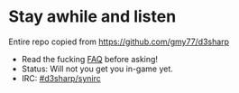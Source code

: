 # Stay awhile and listen

Entire repo copied from https://github.com/gmy77/d3sharp

* Read the fucking [FAQ](/raistlinthewiz/d3sharp/wiki/FAQ) before asking!
* Status: Will not you get you in-game yet.
* IRC: [#d3sharp/synirc](http://cbe002.chat.mibbit.com/?server=irc.synIRC.net&channel=%23d3sharp)
